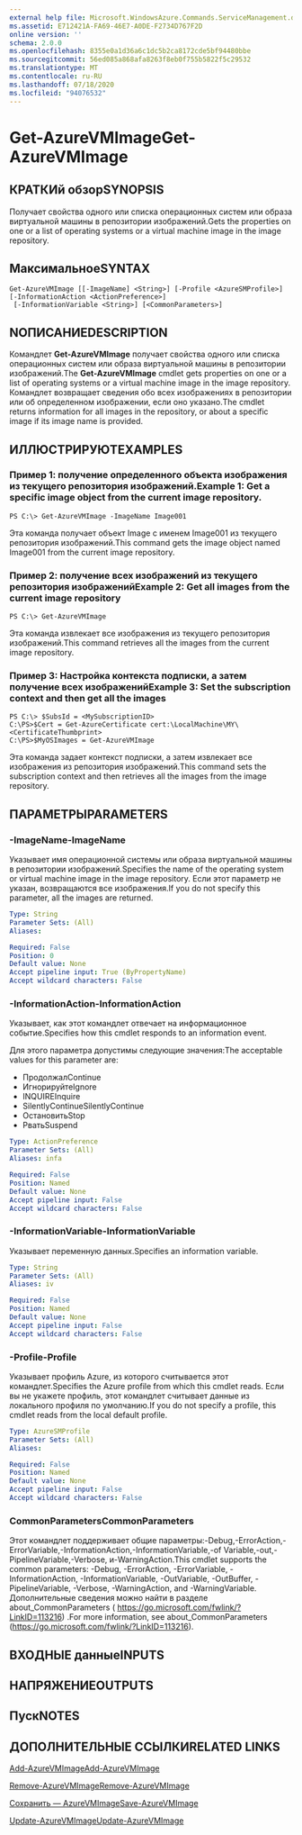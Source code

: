 ```yaml
---
external help file: Microsoft.WindowsAzure.Commands.ServiceManagement.dll-Help.xml
ms.assetid: E712421A-FA69-46E7-A0DE-F2734D767F2D
online version: ''
schema: 2.0.0
ms.openlocfilehash: 8355e0a1d36a6c1dc5b2ca8172cde5bf94480bbe
ms.sourcegitcommit: 56ed085a868afa8263f8eb0f755b5822f5c29532
ms.translationtype: MT
ms.contentlocale: ru-RU
ms.lasthandoff: 07/18/2020
ms.locfileid: "94076532"
---
```

# <span data-ttu-id="6ec79-101">Get-AzureVMImage</span><span class="sxs-lookup"><span data-stu-id="6ec79-101">Get-AzureVMImage</span></span>

## <span data-ttu-id="6ec79-102">КРАТКИй обзор</span><span class="sxs-lookup"><span data-stu-id="6ec79-102">SYNOPSIS</span></span>
<span data-ttu-id="6ec79-103">Получает свойства одного или списка операционных систем или образа виртуальной машины в репозитории изображений.</span><span class="sxs-lookup"><span data-stu-id="6ec79-103">Gets the properties on one or a list of operating systems or a virtual machine image in the image repository.</span></span>

## <span data-ttu-id="6ec79-104">Максимальное</span><span class="sxs-lookup"><span data-stu-id="6ec79-104">SYNTAX</span></span>

```
Get-AzureVMImage [[-ImageName] <String>] [-Profile <AzureSMProfile>] [-InformationAction <ActionPreference>]
 [-InformationVariable <String>] [<CommonParameters>]
```

## <span data-ttu-id="6ec79-105">NОПИСАНИЕ</span><span class="sxs-lookup"><span data-stu-id="6ec79-105">DESCRIPTION</span></span>
<span data-ttu-id="6ec79-106">Командлет **Get-AzureVMImage** получает свойства одного или списка операционных систем или образа виртуальной машины в репозитории изображений.</span><span class="sxs-lookup"><span data-stu-id="6ec79-106">The **Get-AzureVMImage** cmdlet gets properties on one or a list of operating systems or a virtual machine image in the image repository.</span></span>
<span data-ttu-id="6ec79-107">Командлет возвращает сведения обо всех изображениях в репозитории или об определенном изображении, если оно указано.</span><span class="sxs-lookup"><span data-stu-id="6ec79-107">The cmdlet returns information for all images in the repository, or about a specific image if its image name is provided.</span></span>

## <span data-ttu-id="6ec79-108">ИЛЛЮСТРИРУЮТ</span><span class="sxs-lookup"><span data-stu-id="6ec79-108">EXAMPLES</span></span>

### <span data-ttu-id="6ec79-109">Пример 1: получение определенного объекта изображения из текущего репозитория изображений.</span><span class="sxs-lookup"><span data-stu-id="6ec79-109">Example 1: Get a specific image object from the current image repository.</span></span>
```
PS C:\> Get-AzureVMImage -ImageName Image001
```

<span data-ttu-id="6ec79-110">Эта команда получает объект Image с именем Image001 из текущего репозитория изображений.</span><span class="sxs-lookup"><span data-stu-id="6ec79-110">This command gets the image object named Image001 from the current image repository.</span></span>

### <span data-ttu-id="6ec79-111">Пример 2: получение всех изображений из текущего репозитория изображений</span><span class="sxs-lookup"><span data-stu-id="6ec79-111">Example 2: Get all images from the current image repository</span></span>
```
PS C:\> Get-AzureVMImage
```

<span data-ttu-id="6ec79-112">Эта команда извлекает все изображения из текущего репозитория изображений.</span><span class="sxs-lookup"><span data-stu-id="6ec79-112">This command retrieves all the images from the current image repository.</span></span>

### <span data-ttu-id="6ec79-113">Пример 3: Настройка контекста подписки, а затем получение всех изображений</span><span class="sxs-lookup"><span data-stu-id="6ec79-113">Example 3: Set the subscription context and then get all the images</span></span>
```
PS C:\> $SubsId = <MySubscriptionID>
C:\PS>$Cert = Get-AzureCertificate cert:\LocalMachine\MY\<CertificateThumbprint>
C:\PS>$MyOSImages = Get-AzureVMImage
```

<span data-ttu-id="6ec79-114">Эта команда задает контекст подписки, а затем извлекает все изображения из репозитория изображений.</span><span class="sxs-lookup"><span data-stu-id="6ec79-114">This command sets the subscription context and then retrieves all the images from the image repository.</span></span>

## <span data-ttu-id="6ec79-115">ПАРАМЕТРЫ</span><span class="sxs-lookup"><span data-stu-id="6ec79-115">PARAMETERS</span></span>

### <span data-ttu-id="6ec79-116">-ImageName</span><span class="sxs-lookup"><span data-stu-id="6ec79-116">-ImageName</span></span>
<span data-ttu-id="6ec79-117">Указывает имя операционной системы или образа виртуальной машины в репозитории изображений.</span><span class="sxs-lookup"><span data-stu-id="6ec79-117">Specifies the name of the operating system or virtual machine image in the image repository.</span></span>
<span data-ttu-id="6ec79-118">Если этот параметр не указан, возвращаются все изображения.</span><span class="sxs-lookup"><span data-stu-id="6ec79-118">If you do not specify this parameter, all the images are returned.</span></span>

```yaml
Type: String
Parameter Sets: (All)
Aliases: 

Required: False
Position: 0
Default value: None
Accept pipeline input: True (ByPropertyName)
Accept wildcard characters: False
```

### <span data-ttu-id="6ec79-119">-InformationAction</span><span class="sxs-lookup"><span data-stu-id="6ec79-119">-InformationAction</span></span>
<span data-ttu-id="6ec79-120">Указывает, как этот командлет отвечает на информационное событие.</span><span class="sxs-lookup"><span data-stu-id="6ec79-120">Specifies how this cmdlet responds to an information event.</span></span>

<span data-ttu-id="6ec79-121">Для этого параметра допустимы следующие значения:</span><span class="sxs-lookup"><span data-stu-id="6ec79-121">The acceptable values for this parameter are:</span></span>

- <span data-ttu-id="6ec79-122">Продолжал</span><span class="sxs-lookup"><span data-stu-id="6ec79-122">Continue</span></span>
- <span data-ttu-id="6ec79-123">Игнорируйте</span><span class="sxs-lookup"><span data-stu-id="6ec79-123">Ignore</span></span>
- <span data-ttu-id="6ec79-124">INQUIRE</span><span class="sxs-lookup"><span data-stu-id="6ec79-124">Inquire</span></span>
- <span data-ttu-id="6ec79-125">SilentlyContinue</span><span class="sxs-lookup"><span data-stu-id="6ec79-125">SilentlyContinue</span></span>
- <span data-ttu-id="6ec79-126">Остановить</span><span class="sxs-lookup"><span data-stu-id="6ec79-126">Stop</span></span>
- <span data-ttu-id="6ec79-127">Рвать</span><span class="sxs-lookup"><span data-stu-id="6ec79-127">Suspend</span></span>

```yaml
Type: ActionPreference
Parameter Sets: (All)
Aliases: infa

Required: False
Position: Named
Default value: None
Accept pipeline input: False
Accept wildcard characters: False
```

### <span data-ttu-id="6ec79-128">-InformationVariable</span><span class="sxs-lookup"><span data-stu-id="6ec79-128">-InformationVariable</span></span>
<span data-ttu-id="6ec79-129">Указывает переменную данных.</span><span class="sxs-lookup"><span data-stu-id="6ec79-129">Specifies an information variable.</span></span>

```yaml
Type: String
Parameter Sets: (All)
Aliases: iv

Required: False
Position: Named
Default value: None
Accept pipeline input: False
Accept wildcard characters: False
```

### <span data-ttu-id="6ec79-130">-Profile</span><span class="sxs-lookup"><span data-stu-id="6ec79-130">-Profile</span></span>
<span data-ttu-id="6ec79-131">Указывает профиль Azure, из которого считывается этот командлет.</span><span class="sxs-lookup"><span data-stu-id="6ec79-131">Specifies the Azure profile from which this cmdlet reads.</span></span>
<span data-ttu-id="6ec79-132">Если вы не укажете профиль, этот командлет считывает данные из локального профиля по умолчанию.</span><span class="sxs-lookup"><span data-stu-id="6ec79-132">If you do not specify a profile, this cmdlet reads from the local default profile.</span></span>

```yaml
Type: AzureSMProfile
Parameter Sets: (All)
Aliases: 

Required: False
Position: Named
Default value: None
Accept pipeline input: False
Accept wildcard characters: False
```

### <span data-ttu-id="6ec79-133">CommonParameters</span><span class="sxs-lookup"><span data-stu-id="6ec79-133">CommonParameters</span></span>
<span data-ttu-id="6ec79-134">Этот командлет поддерживает общие параметры:-Debug,-ErrorAction,-ErrorVariable,-InformationAction,-InformationVariable,-of Variable,-out,-PipelineVariable,-Verbose, и-WarningAction.</span><span class="sxs-lookup"><span data-stu-id="6ec79-134">This cmdlet supports the common parameters: -Debug, -ErrorAction, -ErrorVariable, -InformationAction, -InformationVariable, -OutVariable, -OutBuffer, -PipelineVariable, -Verbose, -WarningAction, and -WarningVariable.</span></span> <span data-ttu-id="6ec79-135">Дополнительные сведения можно найти в разделе about_CommonParameters ( https://go.microsoft.com/fwlink/?LinkID=113216) .</span><span class="sxs-lookup"><span data-stu-id="6ec79-135">For more information, see about_CommonParameters (https://go.microsoft.com/fwlink/?LinkID=113216).</span></span>

## <span data-ttu-id="6ec79-136">ВХОДНЫЕ данные</span><span class="sxs-lookup"><span data-stu-id="6ec79-136">INPUTS</span></span>

## <span data-ttu-id="6ec79-137">НАПРЯЖЕНИЕ</span><span class="sxs-lookup"><span data-stu-id="6ec79-137">OUTPUTS</span></span>

## <span data-ttu-id="6ec79-138">Пуск</span><span class="sxs-lookup"><span data-stu-id="6ec79-138">NOTES</span></span>

## <span data-ttu-id="6ec79-139">ДОПОЛНИТЕЛЬНЫЕ ССЫЛКИ</span><span class="sxs-lookup"><span data-stu-id="6ec79-139">RELATED LINKS</span></span>

[<span data-ttu-id="6ec79-140">Add-AzureVMImage</span><span class="sxs-lookup"><span data-stu-id="6ec79-140">Add-AzureVMImage</span></span>](./Add-AzureVMImage.md)

[<span data-ttu-id="6ec79-141">Remove-AzureVMImage</span><span class="sxs-lookup"><span data-stu-id="6ec79-141">Remove-AzureVMImage</span></span>](./Remove-AzureVMImage.md)

[<span data-ttu-id="6ec79-142">Сохранить — AzureVMImage</span><span class="sxs-lookup"><span data-stu-id="6ec79-142">Save-AzureVMImage</span></span>](./Save-AzureVMImage.md)

[<span data-ttu-id="6ec79-143">Update-AzureVMImage</span><span class="sxs-lookup"><span data-stu-id="6ec79-143">Update-AzureVMImage</span></span>](./Update-AzureVMImage.md)


